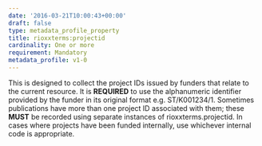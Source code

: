 ```yaml
---
date: '2016-03-21T10:00:43+00:00'
draft: false
type: metadata_profile_property
title: rioxxterms:projectid
cardinality: One or more
requirement: Mandatory
metadata_profile: v1-0
---
```

This is designed to collect the project IDs issued by funders that relate to the current resource. It is **REQUIRED** to use the alphanumeric identifier provided by the funder in its original format e.g. ST/K001234/1. Sometimes publications have more than one project ID associated with them; these **MUST** be recorded using separate instances of rioxxterms.projectid. In cases where projects have been funded internally, use whichever internal code is appropriate.
